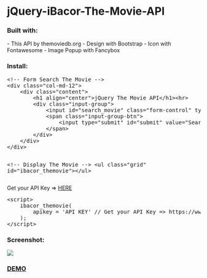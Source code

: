 # jQuery-iBacor-The-Movie-API
<h3>Built with:</h3>
- This API by themoviedb.org
- Design with Bootstrap
- Icon with Fontawesome
- Image Popup with Fancybox

<h3>Install:</h3>
<pre>&lt;!-- Form Search The Movie --&gt;
&lt;div class="col-md-12"&gt;
    &lt;div class="content"&gt;
        &lt;h1 align="center"&gt;jQuery The Movie API&lt;/h1&gt;&lt;hr&gt;
        &lt;div class="input-group"&gt;
            &lt;input id="search_movie" class="form-control" type="text" placeholder="Movie Title" title="Movie Title"&gt;
            &lt;span class="input-group-btn"&gt;
                &lt;input type="submit" id="submit" value="Search" class="btn btn-default"&gt;
            &lt;/span&gt;
        &lt;/div&gt;
    &lt;/div&gt;
&lt;/div&gt;

&lt;!-- Display The Movie --&gt;
&lt;ul class="grid" id="ibacor_themovie"&gt;&lt;/ul&gt;</pre>
Get your API Key =&gt; <a href="https://www.themoviedb.org/documentation/api" target="_BLANK">HERE</a>
<pre>&lt;script&gt;
    ibacor_themovie(
        apikey = 'API KEY' // Get your API Key =&gt; https://www.themoviedb.org/documentation/api
    );
&lt;/script&gt;</pre>

<h3>Screenshot:</h3><img src="https://scontent.cdninstagram.com/t51.2885-15/e15/12677349_1044408068952196_222821304_n.jpg"/>
<a href="http://ibacor.com/entertainment/the-movie" target="_BLANK"><h3>DEMO</h3></a>
